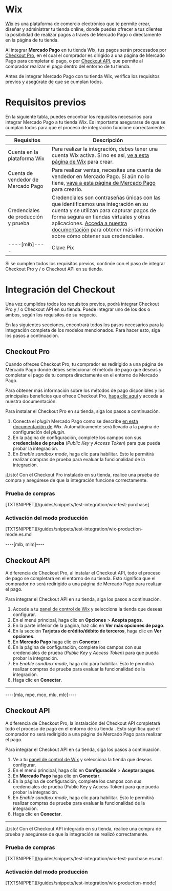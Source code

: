 # Wix

[Wix](https://pt.wix.com/) es una plataforma de comercio electrónico que te permite crear, diseñar y administrar tu tienda online, donde puedes ofrecer a tus clientes la posibilidad de realizar pagos a través de Mercado Pago o directamente en la página de tu tienda. 

Al integrar **Mercado Pago** en tu tienda Wix, tus pagos serán procesados ​​por [Checkout Pro](https://www.mercadopago[FAKER][URL][DOMAIN]/developers/es/guides/online-payments/checkout-pro/introduction), en el cual el comprador es dirigido a una página de Mercado Pago para completar el pago, o por [Checkout API](https://www.mercadopago[FAKER][URL][DOMAIN]/developers/es/guides/online-payments/checkout-api/introduction), que permite al comprador realizar el pago dentro del entorno de tu tienda.

Antes de integrar Mercado Pago con tu tienda Wix, verifica los requisitos previos y asegúrate de que se cumplan todos.

# Requisitos previos

En la siguiente tabla, puedes encontrar los requisitos necesarios para integrar Mercado Pago a tu tienda Wix. Es importante asegurarse de que se cumplan todos para que el proceso de integración funcione correctamente.

| Requisitos | Descripción |
|---|---|
| Cuenta en la plataforma Wix | Para realizar la integración, debes tener una cuenta Wix activa. Si no es así, [ve a esta página de Wix](https://users.wix.com/signin) para crear. |
| Cuenta de vendedor de Mercado Pago | Para realizar ventas, necesitas una cuenta de vendedor en Mercado Pago. Si aún no lo tiene, [vaya a esta página de Mercado Pago](https://www.mercadopago[FAKER][URL][DOMAIN]/hub/registration/landing) para crearlo. |
| Credenciales de producción y prueba | Credenciales son contraseñas únicas con las que identificamos una integración en su cuenta y se utilizan para capturar pagos de forma segura en tiendas virtuales y otras aplicaciones. [Acceda a nuestra documentación](https://www.mercadopago[FAKER][URL][DOMAIN]/developers/es/guides/resources/credentials) para obtener más información sobre cómo obtener sus credenciales. | 
----[mlb]----| Clave Pix | Para configurar Pix en su integración con Mercado Pago, se debe configurar su clave Pix. Para obtener más información sobre cómo configurarlo, [consulte nuestra documentación](https://www.mercadopago[FAKER][URL][DOMAIN]/ajuda/17843). |------------

Si se cumplen todos los requisitos previos, continúe con el paso de integrar Checkout Pro y / o Checkout API en su tienda.



# Integración del Checkout 

Una vez cumplidos todos los requisitos previos, podrá integrar Checkout Pro y / o Checkout API en su tienda. Puede integrar uno de los dos o ambos, según los requisitos de su negocio.

En las siguientes secciones, encontrará todos los pasos necesarios para la integración completa de los modelos mencionados. Para hacer esto, siga los pasos a continuación.


## Checkout Pro

Cuando ofreces Checkout Pro, tu comprador es redirigido a una página de Mercado Pago donde debes seleccionar el método de pago que deseas y completar el pago de tu compra directamente en el entorno de Mercado Pago.

Para obtener más información sobre los métodos de pago disponibles y los principales beneficios que ofrece Checkout Pro, [haga clic aquí](https://www.mercadopago[FAKER][URL][DOMAIN]/developers/es/guides/online-payments/checkout-pro/introduction) y acceda a nuestra documentación.

Para instalar el Checkout Pro en su tienda, siga los pasos a continuación.


1. Conecta el _plugin_ Mercado Pago como se describe [en esta documentación de](https://support.wix.com/es/article/conectando-mercadopago-como-provedor-de-pagamento) Wix. Automáticamente será llevado a la página de configuración del _plugin_.
2. En la página de configuración, complete los campos con sus **credenciales de prueba** (_Public Key_ y _Access Token_) para que pueda probar la integración.
3. En _Enable sandbox mode_, haga clic para habilitar. Esto le permitirá realizar compras de prueba para evaluar la funcionalidad de la integración.

¡Listo! Con el Checkout Pro instalado en su tienda, realice una prueba de compra y asegúrese de que la integración funcione correctamente.


### Prueba de compras

[TXTSNIPPET][/guides/snippets/test-integration/wix-test-purchase]

### Activación del modo producción

[TXTSNIPPET][/guides/snippets/test-integration/wix-production-mode.es.md

----[mlb, mlm]----
## Checkout API

A diferencia de Checkout Pro, al instalar el Checkout API, todo el proceso de pago se completará en el entorno de su tienda. Esto significa que el comprador no será redirigido a una página de Mercado Pago para realizar el pago.

Para integrar el Checkout API en su tienda, siga los pasos a continuación.

1. Accede a tu [panel de control de Wix](https://manage.wix.com/dashboard/) y selecciona la tienda que deseas configurar.
2. En el menú principal, haga clic en **Opciones** > **Acepta pagos**.
3. En la parte inferior de la página, haz clic en **Ver más opciones de pago**.
4. En la sección **Tarjetas de crédito/débito de terceros**, haga clic en **Ver opciones**.
5. En **Mercado Pago** haga clic en **Conectar**.
6. En la página de configuración, complete los campos con sus credenciales de prueba (_Public Key_ y _Access Token_) para que pueda probar la integración.
7. En _Enable sandbox mode_, haga clic para habilitar. Esto le permitirá realizar compras de prueba para evaluar la funcionalidad de la integración.
8. Haga clic en **Conectar**.
------------

----[mla, mpe, mco, mlu, mlc]---- 
## Checkout API

A diferencia de Checkout Pro, la instalación del Checkout API completará todo el proceso de pago en el entorno de su tienda . Esto significa que el comprador no será redirigido a una página de Mercado Pago para realizar el pago.

Para integrar el Checkout API en su tienda, siga los pasos a continuación.

1. Ve a tu [panel de control de Wix](https://manage.wix.com/dashboard/) y selecciona la tienda que deseas configurar.
2. En el menú principal, haga clic en **Configuración** > **Aceptar pagos**.
3. En **Mercado Pago** haga clic en **Conectar**.
4. En la página de configuración, complete los campos con sus credenciales de prueba (Public Key y Access Token) para que pueda probar la integración.
5. En _Enable sandbox mode_, haga clic para habilitar. Esto le permitirá realizar compras de prueba para evaluar la funcionalidad de la integración.
6. Haga clic en **Conectar**.
------------

¡Listo! Con el Checkout API integrado en su tienda, realice una compra de prueba y asegúrese de que la integración se realizó correctamente.


### Prueba de compras

[TXTSNIPPET][/guides/snippets/test-integration/wix-test-purchase.es.md

### Activación del modo producción

[TXTSNIPPET][/guides/snippets/test-integration/wix-production-mode]
